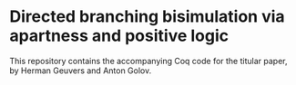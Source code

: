 # Directed branching bisimulation via apartness and positive logic

This repository contains the accompanying Coq code for the titular paper, by Herman Geuvers and Anton Golov.
